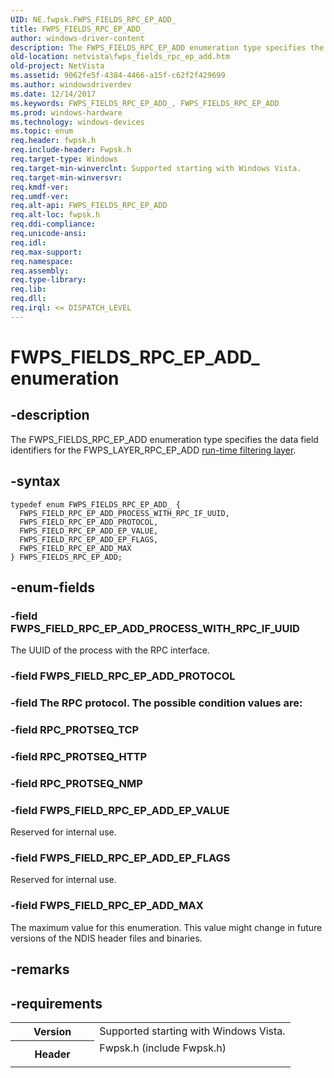 ```yaml
---
UID: NE.fwpsk.FWPS_FIELDS_RPC_EP_ADD_
title: FWPS_FIELDS_RPC_EP_ADD_
author: windows-driver-content
description: The FWPS_FIELDS_RPC_EP_ADD enumeration type specifies the data field identifiers for the FWPS_LAYER_RPC_EP_ADD run-time filtering layer.
old-location: netvista\fwps_fields_rpc_ep_add.htm
old-project: NetVista
ms.assetid: 9062fe5f-4384-4466-a15f-c62f2f429699
ms.author: windowsdriverdev
ms.date: 12/14/2017
ms.keywords: FWPS_FIELDS_RPC_EP_ADD_, FWPS_FIELDS_RPC_EP_ADD
ms.prod: windows-hardware
ms.technology: windows-devices
ms.topic: enum
req.header: fwpsk.h
req.include-header: Fwpsk.h
req.target-type: Windows
req.target-min-winverclnt: Supported starting with Windows Vista.
req.target-min-winversvr: 
req.kmdf-ver: 
req.umdf-ver: 
req.alt-api: FWPS_FIELDS_RPC_EP_ADD
req.alt-loc: fwpsk.h
req.ddi-compliance: 
req.unicode-ansi: 
req.idl: 
req.max-support: 
req.namespace: 
req.assembly: 
req.type-library: 
req.lib: 
req.dll: 
req.irql: <= DISPATCH_LEVEL
---
```


# FWPS_FIELDS_RPC_EP_ADD_ enumeration



## -description
The FWPS_FIELDS_RPC_EP_ADD enumeration type specifies the data field identifiers for the
  FWPS_LAYER_RPC_EP_ADD 
  <a href="netvista.run_time_filtering_layer_identifiers">run-time filtering layer</a>.



## -syntax

````
typedef enum FWPS_FIELDS_RPC_EP_ADD_ { 
  FWPS_FIELD_RPC_EP_ADD_PROCESS_WITH_RPC_IF_UUID,
  FWPS_FIELD_RPC_EP_ADD_PROTOCOL,
  FWPS_FIELD_RPC_EP_ADD_EP_VALUE,
  FWPS_FIELD_RPC_EP_ADD_EP_FLAGS,
  FWPS_FIELD_RPC_EP_ADD_MAX
} FWPS_FIELDS_RPC_EP_ADD;
````


## -enum-fields

### -field FWPS_FIELD_RPC_EP_ADD_PROCESS_WITH_RPC_IF_UUID

The UUID of the process with the RPC interface.


### -field FWPS_FIELD_RPC_EP_ADD_PROTOCOL


### -field The RPC protocol. The possible condition values are:
     

### -field RPC_PROTSEQ_TCP
     

### -field RPC_PROTSEQ_HTTP
     

### -field RPC_PROTSEQ_NMP


### -field FWPS_FIELD_RPC_EP_ADD_EP_VALUE

Reserved for internal use.


### -field FWPS_FIELD_RPC_EP_ADD_EP_FLAGS

Reserved for internal use.


### -field FWPS_FIELD_RPC_EP_ADD_MAX

The maximum value for this enumeration. This value might change in future versions of the NDIS
     header files and binaries.


## -remarks


## -requirements
<table>
<tr>
<th width="30%">
Version

</th>
<td width="70%">
Supported starting with Windows Vista.

</td>
</tr>
<tr>
<th width="30%">
Header

</th>
<td width="70%">
<dl>
<dt>Fwpsk.h (include Fwpsk.h)</dt>
</dl>
</td>
</tr>
</table>